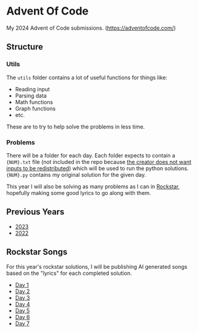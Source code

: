 # Advent Of Code

My 2024 Advent of Code submissions.
(https://adventofcode.com/)

## Structure
### Utils
The `utils` folder contains a lot of useful functions for things like:
- Reading input
- Parsing data
- Math functions
- Graph functions
- etc.

These are to try to help solve the problems in less time.

### Problems
There will be a folder for each day. Each folder expects to contain a `{NUM}.txt` file (not included in the repo because [the creator does not want inputs to be redistributed](https://adventofcode.com/2024/about)) which will be used to run the python solutions. `{NUM}.py` contains my original solution for the given day.

This year I will also be solving as many problems as I can in [Rockstar](https://github.com/RockstarLang/rockstar), hopefully making some good lyrics to go along with them.

## Previous Years
- [2023](https://github.com/duckyluuk/AoC-2023)
- [2022](https://github.com/duckyluuk/AoC-2022)

## Rockstar Songs
For this year's rockstar solutions, I will be publishing AI generated songs based on the "lyrics" for each completed solution.

- [Day 1](https://youtu.be/mrUzmqptpGo)
- [Day 2](https://youtu.be/w-lMqec-1GM)
- [Day 3](https://youtu.be/fINOv771wbs)
- [Day 4](https://youtu.be/qB4nmZzOCX0)
- [Day 5](https://youtu.be/TkAg9HrpGWc)
- [Day 6](https://youtu.be/goFwjuJg8qI)
- [Day 7](https://youtu.be/o-HCagXnqc8)